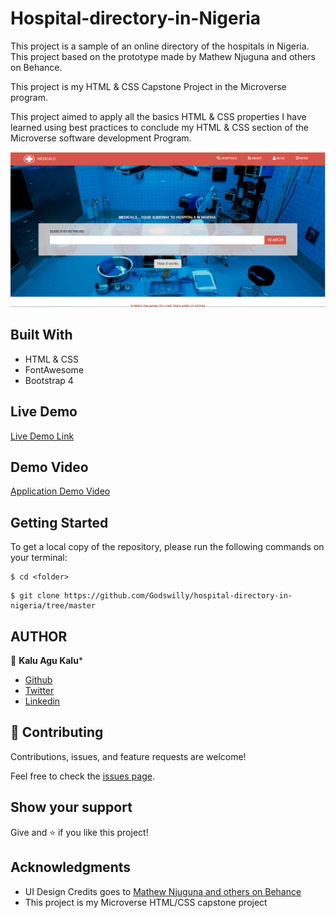 # Hospital-directory-in-Nigeria

This project is a sample of an online directory of the hospitals in Nigeria. This project based on the prototype made by Mathew Njuguna and others on Behance.

This project is my HTML & CSS Capstone Project in the Microverse program.

This project aimed to apply all the basics HTML & CSS properties I have learned using best practices to conclude my HTML & CSS section of the Microverse software development Program.

![screenshot](images/new-screenshot.PNG)

## Built With

- HTML & CSS
- FontAwesome
- Bootstrap 4

## Live Demo

[Live Demo Link](https://rawcdn.githack.com/Godswilly/hospital-directory-in-nigeria/10f9fcb8c6fedba8f8daaee80bd615aefd81b966/index.html)

## Demo Video

[Application Demo Video](https://www.loom.com/share/1982899e1c144d47b67b346f01d29636)

## Getting Started

To get a local copy of the repository, please run the following commands on your terminal:

```
$ cd <folder>
```

```
$ git clone https://github.com/Godswilly/hospital-directory-in-nigeria/tree/master

```

## AUTHOR
👤 **Kalu Agu Kalu***

- [Github]( https://github.com/Godswilly)
- [Twitter](https://twitter.com/KaluAguKalu17)
- [Linkedin](https://www.linkedin.com/in/kalu-agu-kalu/)

## 🤝 Contributing

Contributions, issues, and feature requests are welcome!

Feel free to check the [issues page](https://github.com/Godswilly/hospital-directory-in-nigeria/issues).

## Show your support

Give and ⭐️ if you like this project!

## Acknowledgments

- UI Design Credits goes to [ Mathew Njuguna and others on Behance](https://www.behance.net/gallery/25563385/PatashuleKE)
- This project is my Microverse HTML/CSS capstone project
